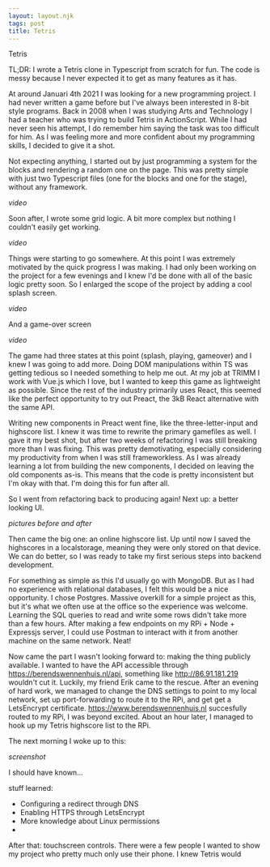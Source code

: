 ```yaml
---
layout: layout.njk
tags: post
title: Tetris
---
```





Tetris


TL;DR: I wrote a Tetris clone in Typescript from scratch for fun. The code is messy because I never expected it to get as many features as it has.  

At around Januari 4th 2021 I was looking for a new programming project. I had never written a game before but I've always been interested in 8-bit style programs. Back in 2008 when I was studying Arts and Technology I had a teacher who was trying to build Tetris in ActionScript. While I had never seen his attempt, I do remember him saying the task was too difficult for him. As I was feeling more and more confident about my programming skills, I decided to give it a shot. 

Not expecting anything, I started out by just programming a system for the blocks and rendering a random one on the page. This was pretty simple with just two Typescript files (one for the blocks and one for the stage), without any framework. 

*video*

Soon after, I wrote some grid logic. A bit more complex but nothing I couldn't easily get working.

*video*

Things were starting to go somewhere. At this point I was extremely motivated by the quick progress I was making. I had only been working on the project for a few evenings and I knew I'd be done with all of the basic logic pretty soon. So I enlarged the scope of the project by adding a cool splash screen. 

*video*

And a game-over screen

*video*

The game had three states at this point (splash, playing, gameover) and I knew I was going to add more. Doing DOM manipulations within TS was getting tedious so I needed something to help me out. At my job at TRIMM I work with Vue.js which I love, but I wanted to keep this game as lightweight as possible. Since the rest of the industry primarily uses React, this seemed like the perfect opportunity to try out Preact, the 3kB React alternative with the same API. 

Writing new components in Preact went fine, like the three-letter-input and highscore list. I knew it was time to rewrite the primary gamefiles as well. I gave it my best shot, but after two weeks of refactoring I was still breaking more than I was fixing. This was pretty demotivating, especially considering my productivity from when I was still frameworkless. As I was already learning a lot from building the new components, I decided on leaving the old components as-is. This means that the code is pretty inconsistent but I'm okay with that. I'm doing this for fun after all.

So I went from refactoring back to producing again! Next up: a better looking UI.

*pictures before and after*

Then came the big one: an online highscore list. Up until now I saved the highscores in a localstorage, meaning they were only stored on that device. We can do better, so I was ready to take my first serious steps into backend development. 

For something as simple as this I'd usually go with MongoDB. But as I had no experience with relational databases, I felt this would be a nice opportunity. I chose Postgres. Massive overkill for a simple project as this, but it's what we often use at the office so the experience was welcome. Learning the SQL queries to read and write some rows didn't take more than a few hours. After making a few endpoints on my RPi + Node + Expressjs server, I could use Postman to interact with it from another machine on the same network. Neat!

Now came the part I wasn't looking forward to: making the thing publicly available. I wanted to have the API accessible through https://berendswennenhuis.nl/api, something like http://86.91.181.219 wouldn't cut it. Luckily, my friend Erik came to the rescue. After an evening of hard work, we managed to change the DNS settings to point to my local network, set up port-forwarding to route it to the RPi, and get get a LetsEncrypt certificate. https://www.berendswennenhuis.nl succesfully routed to my RPi, I was beyond excited. About an hour later, I managed to hook up my Tetris highscore list to the RPi.

The next morning I woke up to this:

*screenshot*

I should have known...




stuff learned:
- Configuring a redirect through DNS
- Enabling HTTPS through LetsEncrypt
- More knowledge about Linux permissions
- 




After that: touchscreen controls. There were a few people I wanted to show my project who pretty much only use their phone. I knew Tetris would 